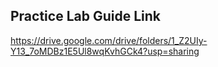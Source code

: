 ## Practice Lab Guide Link

https://drive.google.com/drive/folders/1_Z2UIy-Y13_7oMDBz1E5Ul8wqKvhGCk4?usp=sharing
